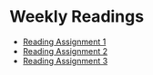 # Weekly Readings
+ [Reading Assignment 1](https://github.com/meghau/fss16kms/blob/master/read/1/README.md)
+ [Reading Assignment 2](https://github.com/meghau/fss16kms/blob/master/read/2/README.md)
+ [Reading Assignment 3](https://github.com/meghau/fss16kms/blob/master/read/3/README.md)

